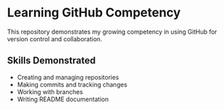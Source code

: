 # Learning GitHub Competency

This repository demonstrates my growing competency in using GitHub for version control and collaboration.

## Skills Demonstrated
- Creating and managing repositories  
- Making commits and tracking changes  
- Working with branches  
- Writing README documentation 
